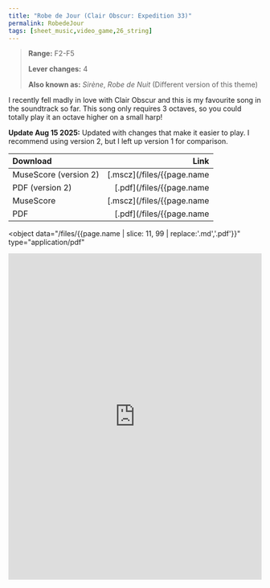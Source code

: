 ```yaml
---
title: "Robe de Jour (Clair Obscur: Expedition 33)"
permalink: RobedeJour
tags: [sheet_music,video_game,26_string]
---
```


>**Range:** F2-F5
>
>**Lever changes:** 4
>
>**Also known as:** _Sirène_, _Robe de Nuit_ (Different version of this theme)

I recently fell madly in love with Clair Obscur and this is my favourite song in the soundtrack so far. This song only requires 3 octaves, so you could totally play it an octave higher on a small harp!

**Update Aug 15 2025:** Updated with changes that make it easier to play. I recommend using version 2, but I left up version 1 for comparison.

| Download  |                       Link |
| :-------- | -------------------------: |
| MuseScore (version 2)| [.mscz](/files/{{page.name | slice: 11, 99 | replace:'.md','_v2.mscz'}}) |
| PDF (version 2)      |  [.pdf](/files/{{page.name | slice: 11, 99 | replace:'.md','_v2.pdf'}})  |
| MuseScore | [.mscz](/files/{{page.name | slice: 11, 99 | replace:'.md','.mscz'}}) |
| PDF       |  [.pdf](/files/{{page.name | slice: 11, 99 | replace:'.md','.pdf'}})  |

<object
  data="/files/{{page.name | slice: 11, 99 | replace:'.md','.pdf'}}"
  type="application/pdf"
>
  <iframe
    src="https://docs.google.com/viewer?url=https://harp.nebtown.info/files/{{page.name | slice: 11, 99 | replace:'.md','_v2.pdf'}}&embedded=true"
    style="width: 100%; height: 650px"
    frameborder="0"
  ></iframe>
</object>
